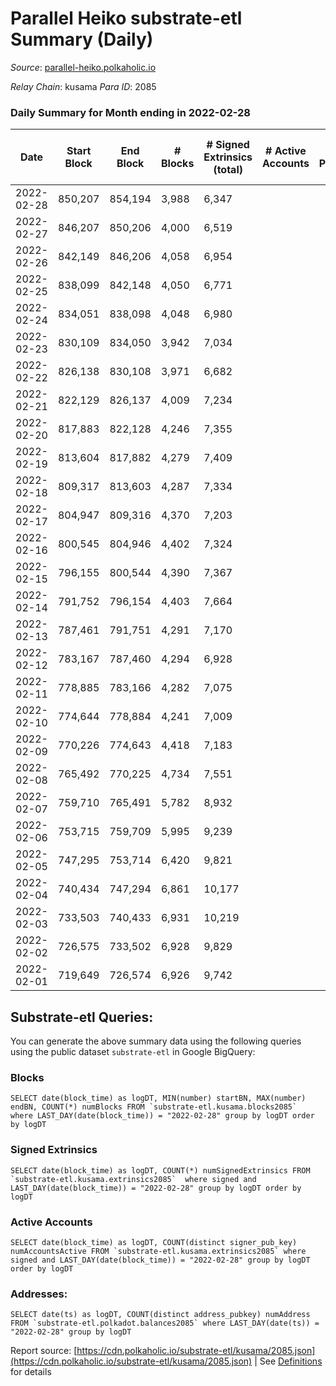 # Parallel Heiko substrate-etl Summary (Daily)

_Source_: [parallel-heiko.polkaholic.io](https://parallel-heiko.polkaholic.io)

*Relay Chain*: kusama
*Para ID*: 2085



### Daily Summary for Month ending in 2022-02-28


| Date | Start Block | End Block | # Blocks | # Signed Extrinsics (total) | # Active Accounts | # Passive | # New | # Addresses with Balances | # Events | # Transfers | # XCM Transfers In | # XCM Transfers Out |
| ---- | ----------- | --------- | -------- | --------------------------- | ----------------- | --------- | ----- | ------------------------- | -------- | ----------- | ------------------ | ------------------- |
| 2022-02-28 | 850,207 | 854,194 | 3,988  | 6,347 |  |  |  | 10,959 | 33,962 | 574 ($0.001) |   |   |
| 2022-02-27 | 846,207 | 850,206 | 4,000  | 6,519 |  |  |  | 10,959 | 34,957 | 837 ($0.002) |   |   |
| 2022-02-26 | 842,149 | 846,206 | 4,058  | 6,954 |  |  |  | 10,959 | 36,483 | 526 ($0.001) |   |   |
| 2022-02-25 | 838,099 | 842,148 | 4,050  | 6,771 |  |  |  | 10,959 | 35,784 | 573 ($0.89) |   |   |
| 2022-02-24 | 834,051 | 838,098 | 4,048  | 6,980 |  |  |  | 10,958 | 36,667 | 623 ($0.001) |   |   |
| 2022-02-23 | 830,109 | 834,050 | 3,942  | 7,034 |  |  |  | 10,958 | 36,764 | 707 ($0.001) |   |   |
| 2022-02-22 | 826,138 | 830,108 | 3,971  | 6,682 |  |  |  | 10,958 | 35,492 | 773 ($0.90) |   |   |
| 2022-02-21 | 822,129 | 826,137 | 4,009  | 7,234 |  |  |  | 10,957 | 37,912 | 907 ($4.47) |   |   |
| 2022-02-20 | 817,883 | 822,128 | 4,246  | 7,355 |  |  |  | 10,956 | 38,714 | 769 ($0.002) |   |   |
| 2022-02-19 | 813,604 | 817,882 | 4,279  | 7,409 |  |  |  | 10,956 | 39,365 | 1,120 ($8.93) |   |   |
| 2022-02-18 | 809,317 | 813,603 | 4,287  | 7,334 |  |  |  | 10,956 | 38,815 | 864 ($1.30) |   |   |
| 2022-02-17 | 804,947 | 809,316 | 4,370  | 7,203 |  |  |  | 10,955 | 38,186 | 609 ($6.21) |   |   |
| 2022-02-16 | 800,545 | 804,946 | 4,402  | 7,324 |  |  |  | 10,955 | 39,085 | 940 ($0.002) |   | 1 ($153.24) |
| 2022-02-15 | 796,155 | 800,544 | 4,390  | 7,367 |  |  |  | 10,954 | 38,940 | 662 (-) |   |   |
| 2022-02-14 | 791,752 | 796,154 | 4,403  | 7,664 |  |  |  | 10,954 | 40,459 | 955 (-) |   |   |
| 2022-02-13 | 787,461 | 791,751 | 4,291  | 7,170 |  |  |  | 10,953 | 38,129 | 833 (-) |   |   |
| 2022-02-12 | 783,167 | 787,460 | 4,294  | 6,928 |  |  |  | 10,952 | 37,015 | 671 ($3,736.52) |   |   |
| 2022-02-11 | 778,885 | 783,166 | 4,282  | 7,075 |  |  |  | 10,944 | 37,770 | 870 ($4,713.17) |   |   |
| 2022-02-10 | 774,644 | 778,884 | 4,241  | 7,009 |  |  |  | 10,943 | 37,641 | 1,073 ($0.001) |   |   |
| 2022-02-09 | 770,226 | 774,643 | 4,418  | 7,183 |  |  |  | 10,943 | 38,720 | 1,102 ($989.55) |   |   |
| 2022-02-08 | 765,492 | 770,225 | 4,734  | 7,551 |  |  |  | 10,943 | 41,120 | 1,390 ($8,937.08) |   |   |
| 2022-02-07 | 759,710 | 765,491 | 5,782  | 8,932 |  |  |  | 10,943 | 48,692 | 1,341 ($0.004) |   |   |
| 2022-02-06 | 753,715 | 759,709 | 5,995  | 9,239 |  |  |  | 10,943 | 50,197 | 1,192 ($0.002) |   |   |
| 2022-02-05 | 747,295 | 753,714 | 6,420  | 9,821 |  |  |  | 10,943 | 53,231 | 1,061 ($0.003) |   |   |
| 2022-02-04 | 740,434 | 747,294 | 6,861  | 10,177 |  |  |  | 10,943 | 55,623 | 1,138 ($0.002) |   |   |
| 2022-02-03 | 733,503 | 740,433 | 6,931  | 10,219 |  |  |  | 10,943 | 56,025 | 1,201 ($1,116.20) |   |   |
| 2022-02-02 | 726,575 | 733,502 | 6,928  | 9,829 |  |  |  | 10,922 | 54,234 | 1,018 ($49.71) |   |   |
| 2022-02-01 | 719,649 | 726,574 | 6,926  | 9,742 |  |  |  | 10,921 | 54,123 | 1,237 ($141.77) |   |   |

## Substrate-etl Queries:
You can generate the above summary data using the following queries using the public dataset `substrate-etl` in Google BigQuery:


### Blocks
```
SELECT date(block_time) as logDT, MIN(number) startBN, MAX(number) endBN, COUNT(*) numBlocks FROM `substrate-etl.kusama.blocks2085`  where LAST_DAY(date(block_time)) = "2022-02-28" group by logDT order by logDT
```


### Signed Extrinsics
```
SELECT date(block_time) as logDT, COUNT(*) numSignedExtrinsics FROM `substrate-etl.kusama.extrinsics2085`  where signed and LAST_DAY(date(block_time)) = "2022-02-28" group by logDT order by logDT
```


### Active Accounts
```
SELECT date(block_time) as logDT, COUNT(distinct signer_pub_key) numAccountsActive FROM `substrate-etl.kusama.extrinsics2085` where signed and LAST_DAY(date(block_time)) = "2022-02-28" group by logDT order by logDT
```


### Addresses:
```
SELECT date(ts) as logDT, COUNT(distinct address_pubkey) numAddress FROM `substrate-etl.polkadot.balances2085` where LAST_DAY(date(ts)) = "2022-02-28" group by logDT
```



Report source: [https://cdn.polkaholic.io/substrate-etl/kusama/2085.json](https://cdn.polkaholic.io/substrate-etl/kusama/2085.json) | See [Definitions](/DEFINITIONS.md) for details
